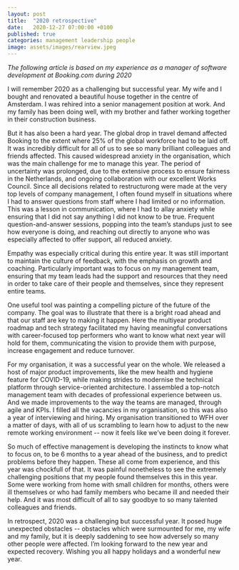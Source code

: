 ```yaml
---
layout: post
title:  "2020 retrospective"
date:   2020-12-27 07:00:00 +0100
published: true
categories: management leadership people
image: assets/images/rearview.jpeg
---
```


*The following article is based on my experience as a manager of software development at Booking.com during 2020* 

I will remember 2020 as a challenging but successful year. My wife and I bought and renovated a beautiful house together in the centre of Amsterdam. I was rehired into a senior management position at work. And my family has been doing well, with my brother and father working together in their construction business.

But it has also been a hard year. The global drop in travel demand affected Booking to the extent where 25% of the global workforce had to be laid off. It was incredibly difficult for all of us to see so many brilliant colleagues and friends affected. This caused widespread anxiety in the organisation, which was the main challenge for me to manage this year. The period of uncertainty was prolonged, due to the extensive process to ensure fairness in the Netherlands, and ongoing collaboration with our excellent Works Council. Since all  decisions related to restructurong were made at the very top levels of company management, I often found myself in situations where I had to answer questions from staff where I had limited or no information. This was a lesson in communication, where I had to allay anxiety while ensuring that I did not say anything I did not know to be true. Frequent question-and-answer sessions, popping into the team’s standups just to see how everyone is doing, and reaching out directly to anyone who was especially affected to offer support, all reduced anxiety.

Empathy was especially critical during this entire year. It was still important to maintain the culture of feedback, with the emphasis on growth and coaching. Particularly important was to focus on my management team, ensuring that my team leads had the support and resources that they need in order to take care of their people and themselves, since they represent entire teams.

One useful tool was painting a compelling picture of the future of the company. The goal was to illustrate that there is a bright road ahead and that our staff are key to making it happen. Here the multiyear product roadmap and tech strategy facilitated my having meaningful conversations with career-focused top performers who want to know what next year will hold for them, communicating the vision to provide them with purpose, increase engagement and reduce turnover.

For my organisation, it was a successful year on the whole. We released a host of major product improvements, like the mew health and hygiene feature for COVID-19, while making strides to modernise the technical platform through service-oriented architecture. I assembled a top-notch management team with decades of professional experience between us. And we made improvements to the way the teams are managed, through agile and KPIs. I filled all the vacancies in my organisation, so this was also a year of interviewing and hiring. My organisation transitioned to WFH over a matter of days, with all of us scrambling to learn how to adjust to the new remote working environment -- now it feels like we’ve been doing it forever.

So much of effective management is developing the instincts to know what to focus on, to be 6 months to a year ahead of the business, and to predict problems before they happen. These all come from experience, and this year was chockfull of that. It was painful nonetheless to see the extremely challenging positions that my people found themselves this in this year. Some were working from home with small children for months, others were ill themselves or who had family members who became ill and needed their help. And it was most difficult of all to say goodbye to so many talented colleagues and friends.

In retrospect, 2020 was a challenging but successful year. It posed huge unexpected obstacles -- obstacles which were surmounted for me, my wife and my family, but it is deeply saddening to see how adversely so many other people were affected. I’m looking forward to the new year and expected recovery. Wishing you all happy holidays and a wonderful new year.